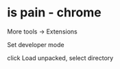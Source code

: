 # is pain - chrome

More tools -> Extensions

Set developer mode

click Load unpacked, select directory
